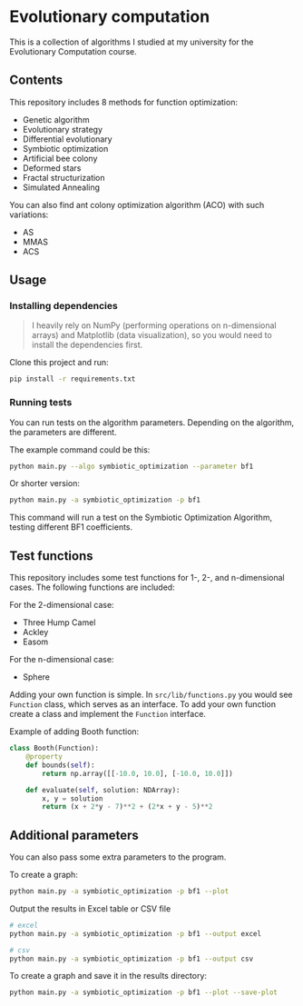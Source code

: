# Evolutionary computation

This is a collection of algorithms I studied at my university for the Evolutionary Computation course.

## Contents

This repository includes 8 methods for function optimization:

- Genetic algorithm
- Evolutionary strategy
- Differential evolutionary
- Symbiotic optimization
- Artificial bee colony
- Deformed stars
- Fractal structurization
- Simulated Annealing

You can also find ant colony optimization algorithm (ACO) with such variations:

- AS
- MMAS
- ACS

## Usage

### Installing dependencies

> I heavily rely on NumPy (performing operations on n-dimensional arrays) and Matplotlib (data visualization), so you would need to install the dependencies first.

Clone this project and run:

```sh
pip install -r requirements.txt
```

### Running tests

You can run tests on the algorithm parameters. Depending on the algorithm, the parameters are different.

The example command could be this:

```sh
python main.py --algo symbiotic_optimization --parameter bf1
```

Or shorter version:

```sh
python main.py -a symbiotic_optimization -p bf1
```

This command will run a test on the Symbiotic Optimization Algorithm, testing different BF1 coefficients.

## Test functions

This repository includes some test functions for 1-, 2-, and n-dimensional cases. The following functions are included:

For the 2-dimensional case:

- Three Hump Camel
- Ackley
- Easom

For the n-dimensional case:

- Sphere

Adding your own function is simple. In `src/lib/functions.py` you would see `Function` class, which serves as an interface.
To add your own function create a class and implement the `Function` interface.

Example of adding Booth function:

```py
class Booth(Function):
    @property
    def bounds(self):
        return np.array([[-10.0, 10.0], [-10.0, 10.0]])

    def evaluate(self, solution: NDArray):
        x, y = solution
        return (x + 2*y - 7)**2 + (2*x + y - 5)**2
```

## Additional parameters

You can also pass some extra parameters to the program.

To create a graph:

```sh
python main.py -a symbiotic_optimization -p bf1 --plot
```

Output the results in Excel table or CSV file

```sh
# excel
python main.py -a symbiotic_optimization -p bf1 --output excel

# csv
python main.py -a symbiotic_optimization -p bf1 --output csv
```

To create a graph and save it in the results directory:

```sh
python main.py -a symbiotic_optimization -p bf1 --plot --save-plot
```
